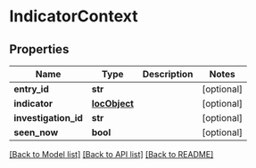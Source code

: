 # IndicatorContext

## Properties
Name | Type | Description | Notes
------------ | ------------- | ------------- | -------------
**entry_id** | **str** |  | [optional] 
**indicator** | [**IocObject**](IocObject.md) |  | [optional] 
**investigation_id** | **str** |  | [optional] 
**seen_now** | **bool** |  | [optional] 

[[Back to Model list]](../README.md#documentation-for-models) [[Back to API list]](../README.md#documentation-for-api-endpoints) [[Back to README]](../README.md)


